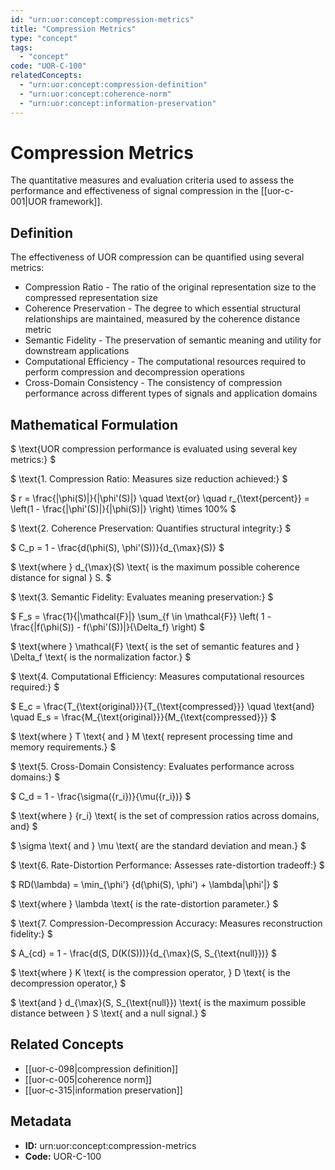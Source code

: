 ```yaml
---
id: "urn:uor:concept:compression-metrics"
title: "Compression Metrics"
type: "concept"
tags:
  - "concept"
code: "UOR-C-100"
relatedConcepts:
  - "urn:uor:concept:compression-definition"
  - "urn:uor:concept:coherence-norm"
  - "urn:uor:concept:information-preservation"
---
```


# Compression Metrics

The quantitative measures and evaluation criteria used to assess the performance and effectiveness of signal compression in the [[uor-c-001|UOR framework]].

## Definition

The effectiveness of UOR compression can be quantified using several metrics:

- Compression Ratio - The ratio of the original representation size to the compressed representation size
- Coherence Preservation - The degree to which essential structural relationships are maintained, measured by the coherence distance metric
- Semantic Fidelity - The preservation of semantic meaning and utility for downstream applications
- Computational Efficiency - The computational resources required to perform compression and decompression operations
- Cross-Domain Consistency - The consistency of compression performance across different types of signals and application domains

## Mathematical Formulation

$
\text{UOR compression performance is evaluated using several key metrics:}
$

$
\text{1. Compression Ratio: Measures size reduction achieved:}
$

$
r = \frac{|\phi(S)|}{|\phi'(S)|} \quad \text{or} \quad r_{\text{percent}} = \left(1 - \frac{|\phi'(S)|}{|\phi(S)|} \right) \times 100\%
$

$
\text{2. Coherence Preservation: Quantifies structural integrity:}
$

$
C_p = 1 - \frac{d(\phi(S), \phi'(S))}{d_{\max}(S)}
$

$
\text{where } d_{\max}(S) \text{ is the maximum possible coherence distance for signal } S.
$

$
\text{3. Semantic Fidelity: Evaluates meaning preservation:}
$

$
F_s = \frac{1}{|\mathcal{F}|} \sum_{f \in \mathcal{F}} \left( 1 - \frac{|f(\phi(S)) - f(\phi'(S))|}{\Delta_f} \right)
$

$
\text{where } \mathcal{F} \text{ is the set of semantic features and } \Delta_f \text{ is the normalization factor.}
$

$
\text{4. Computational Efficiency: Measures computational resources required:}
$

$
E_c = \frac{T_{\text{original}}}{T_{\text{compressed}}} \quad \text{and} \quad E_s = \frac{M_{\text{original}}}{M_{\text{compressed}}}
$

$
\text{where } T \text{ and } M \text{ represent processing time and memory requirements.}
$

$
\text{5. Cross-Domain Consistency: Evaluates performance across domains:}
$

$
C_d = 1 - \frac{\sigma(\{r_i\})}{\mu(\{r_i\})}
$

$
\text{where } \{r_i\} \text{ is the set of compression ratios across domains, and}
$

$
\sigma \text{ and } \mu \text{ are the standard deviation and mean.}
$

$
\text{6. Rate-Distortion Performance: Assesses rate-distortion tradeoff:}
$

$
RD(\lambda) = \min_{\phi'} \{d(\phi(S), \phi') + \lambda|\phi'|\}
$

$
\text{where } \lambda \text{ is the rate-distortion parameter.}
$

$
\text{7. Compression-Decompression Accuracy: Measures reconstruction fidelity:}
$

$
A_{cd} = 1 - \frac{d(S, D(K(S)))}{d_{\max}(S, S_{\text{null}})}
$

$
\text{where } K \text{ is the compression operator, } D \text{ is the decompression operator,}
$

$
\text{and } d_{\max}(S, S_{\text{null}}) \text{ is the maximum possible distance between } S \text{ and a null signal.}
$

## Related Concepts

- [[uor-c-098|compression definition]]
- [[uor-c-005|coherence norm]]
- [[uor-c-315|information preservation]]

## Metadata

- **ID:** urn:uor:concept:compression-metrics
- **Code:** UOR-C-100
